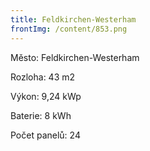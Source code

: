 ```yaml
---
title: Feldkirchen-Westerham
frontImg: /content/853.png
---
```

Město: Feldkirchen-Westerham

Rozloha: 43 m2

Výkon: 9,24 kWp

Baterie:  8 kWh

Počet panelů: 24
